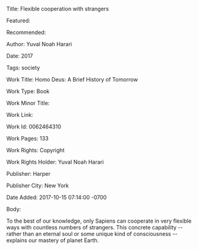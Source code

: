Title: Flexible cooperation with strangers

Featured: 

Recommended: 

Author: Yuval Noah Harari

Date: 2017

Tags: society

Work Title: Homo Deus: A Brief History of Tomorrow

Work Type: Book

Work Minor Title:  

Work Link: 

Work Id:  0062464310

Work Pages:  133

Work Rights:  Copyright

Work Rights Holder:  Yuval Noah Harari

Publisher:  Harper

Publisher City:  New York

Date Added: 2017-10-15 07:14:00 -0700

Body:

To the best of our knowledge, only Sapiens can cooperate in very flexible ways with countless numbers of strangers. This concrete capability -- rather than an eternal soul or some unique kind of consciousness -- explains our mastery of planet Earth. 


